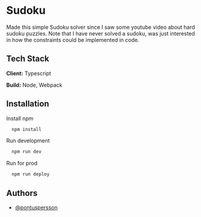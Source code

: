 # Sudoku

Made this simple Sudoku solver since I saw some youtube video about hard sudoku puzzles. Note that I have never solved a sudoku, was just interested in how the constraints could be implemented in code.


## Tech Stack

**Client:** Typescript

**Build:** Node, Webpack


## Installation

Install npm

```bash
  npm install
```

Run development

```bash
  npm run dev
```

Run for prod

```bash
  npm run deploy
```

## Authors

- [@pontuspersson](https://www.github.com/pontus-persson)

